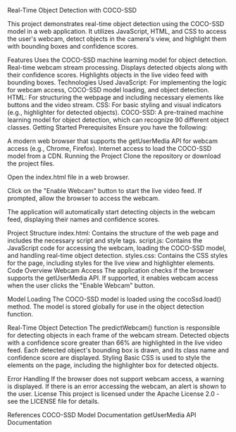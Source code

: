 Real-Time Object Detection with COCO-SSD



This project demonstrates real-time object detection using the COCO-SSD model in a web application. It utilizes JavaScript, HTML, and CSS to access the user's webcam, detect objects in the camera's view, and highlight them with bounding boxes and confidence scores.

Features
Uses the COCO-SSD machine learning model for object detection.
Real-time webcam stream processing.
Displays detected objects along with their confidence scores.
Highlights objects in the live video feed with bounding boxes.
Technologies Used
JavaScript: For implementing the logic for webcam access, COCO-SSD model loading, and object detection.
HTML: For structuring the webpage and including necessary elements like buttons and the video stream.
CSS: For basic styling and visual indicators (e.g., highlighter for detected objects).
COCO-SSD: A pre-trained machine learning model for object detection, which can recognize 90 different object classes.
Getting Started
Prerequisites
Ensure you have the following:

A modern web browser that supports the getUserMedia API for webcam access (e.g., Chrome, Firefox).
Internet access to load the COCO-SSD model from a CDN.
Running the Project
Clone the repository or download the project files.

Open the index.html file in a web browser.

Click on the "Enable Webcam" button to start the live video feed. If prompted, allow the browser to access the webcam.

The application will automatically start detecting objects in the webcam feed, displaying their names and confidence scores.

Project Structure
index.html: Contains the structure of the web page and includes the necessary script and style tags.
script.js: Contains the JavaScript code for accessing the webcam, loading the COCO-SSD model, and handling real-time object detection.
styles.css: Contains the CSS styles for the page, including styles for the live view and highlighter elements.
Code Overview
Webcam Access
The application checks if the browser supports the getUserMedia API. If supported, it enables webcam access when the user clicks the "Enable Webcam" button.

Model Loading
The COCO-SSD model is loaded using the cocoSsd.load() method. The model is stored globally for use in the object detection function.

Real-Time Object Detection
The predictWebcam() function is responsible for detecting objects in each frame of the webcam stream.
Detected objects with a confidence score greater than 66% are highlighted in the live video feed.
Each detected object's bounding box is drawn, and its class name and confidence score are displayed.
Styling
Basic CSS is used to style the elements on the page, including the highlighter box for detected objects.

Error Handling
If the browser does not support webcam access, a warning is displayed.
If there is an error accessing the webcam, an alert is shown to the user.
License
This project is licensed under the Apache License 2.0 - see the LICENSE file for details.

References
COCO-SSD Model Documentation
getUserMedia API Documentation
